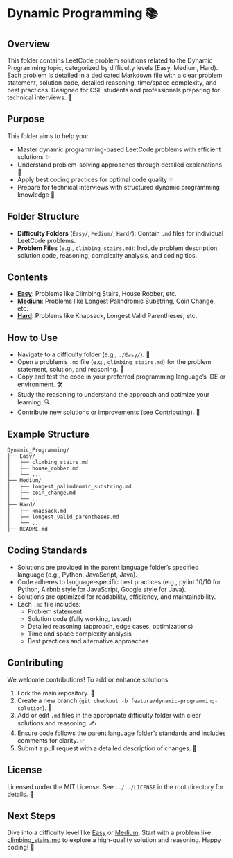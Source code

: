 # Dynamic Programming 📚

## Overview
This folder contains LeetCode problem solutions related to the Dynamic Programming topic, categorized by difficulty levels (Easy, Medium, Hard). Each problem is detailed in a dedicated Markdown file with a clear problem statement, solution code, detailed reasoning, time/space complexity, and best practices. Designed for CSE students and professionals preparing for technical interviews. 🚀

## Purpose
This folder aims to help you:
- Master dynamic programming-based LeetCode problems with efficient solutions ✨
- Understand problem-solving approaches through detailed explanations 🧠
- Apply best coding practices for optimal code quality 💡
- Prepare for technical interviews with structured dynamic programming knowledge 🎯

## Folder Structure
- **Difficulty Folders** (`Easy/`, `Medium/`, `Hard/`): Contain `.md` files for individual LeetCode problems.
- **Problem Files** (e.g., `climbing_stairs.md`): Include problem description, solution code, reasoning, complexity analysis, and coding tips.

## Contents
- **[Easy](./Easy/)**: Problems like Climbing Stairs, House Robber, etc.
- **[Medium](./Medium/)**: Problems like Longest Palindromic Substring, Coin Change, etc.
- **[Hard](./Hard/)**: Problems like Knapsack, Longest Valid Parentheses, etc.

## How to Use
- Navigate to a difficulty folder (e.g., `./Easy/`). 📂
- Open a problem’s `.md` file (e.g., `climbing_stairs.md`) for the problem statement, solution, and reasoning. 📝
- Copy and test the code in your preferred programming language’s IDE or environment. 🛠️
- Study the reasoning to understand the approach and optimize your learning. 🔍
- Contribute new solutions or improvements (see [Contributing](#contributing)). 🤗

## Example Structure
```
Dynamic_Programming/
├── Easy/
│   ├── climbing_stairs.md
│   ├── house_robber.md
│   └── ...
├── Medium/
│   ├── longest_palindromic_substring.md
│   ├── coin_change.md
│   └── ...
├── Hard/
│   ├── knapsack.md
│   ├── longest_valid_parentheses.md
│   └── ...
├── README.md
```

## Coding Standards
- Solutions are provided in the parent language folder’s specified language (e.g., Python, JavaScript, Java).
- Code adheres to language-specific best practices (e.g., pylint 10/10 for Python, Airbnb style for JavaScript, Google style for Java).
- Solutions are optimized for readability, efficiency, and maintainability.
- Each `.md` file includes:
  - Problem statement
  - Solution code (fully working, tested)
  - Detailed reasoning (approach, edge cases, optimizations)
  - Time and space complexity analysis
  - Best practices and alternative approaches

## Contributing
We welcome contributions! To add or enhance solutions:
1. Fork the main repository. 🍴
2. Create a new branch (`git checkout -b feature/dynamic-programming-solution`). 🌿
3. Add or edit `.md` files in the appropriate difficulty folder with clear solutions and reasoning. ✍️
4. Ensure code follows the parent language folder’s standards and includes comments for clarity. ✅
5. Submit a pull request with a detailed description of changes. 🚀

## License
Licensed under the MIT License. See `../../LICENSE` in the root directory for details. 📜

## Next Steps
Dive into a difficulty level like [Easy](./Easy/) or [Medium](./Medium/). Start with a problem like [climbing_stairs.md](./Easy/climbing_stairs.md) to explore a high-quality solution and reasoning. Happy coding! 🌟
